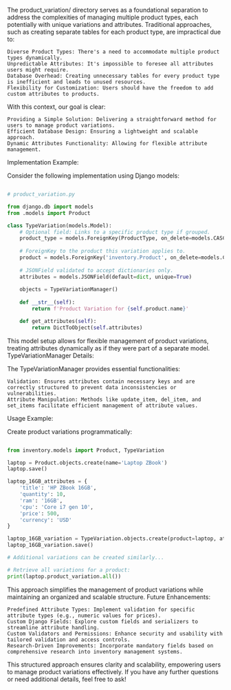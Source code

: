 The product_variation/ directory serves as a foundational separation to address the complexities of managing multiple product types, each potentially with unique variations and attributes. Traditional approaches, such as creating separate tables for each product type, are impractical due to:

    Diverse Product Types: There's a need to accommodate multiple product types dynamically.
    Unpredictable Attributes: It's impossible to foresee all attributes users might require.
    Database Overhead: Creating unnecessary tables for every product type is inefficient and leads to unused resources.
    Flexibility for Customization: Users should have the freedom to add custom attributes to products.

With this context, our goal is clear:

    Providing a Simple Solution: Delivering a straightforward method for users to manage product variations.
    Efficient Database Design: Ensuring a lightweight and scalable approach.
    Dynamic Attributes Functionality: Allowing for flexible attribute management.

Implementation Example:

Consider the following implementation using Django models:

```python

# product_variation.py

from django.db import models 
from .models import Product

class TypeVariation(models.Model):
    # Optional field: Links to a specific product type if grouped.
    product_type = models.ForeignKey(ProductType, on_delete=models.CASCADE, related_name='type_variation', blank=True, null=True)
    
    # ForeignKey to the product this variation applies to.
    product = models.ForeignKey('inventory.Product', on_delete=models.CASCADE, related_name='product_variation')
    
    # JSONField validated to accept dictionaries only.
    attributes = models.JSONField(default=dict, unique=True)
    
    objects = TypeVariationManager()
    
    def __str__(self):
        return f'Product Variation for {self.product.name}'

    def get_attributes(self):
        return DictToObject(self.attributes)

```
This model setup allows for flexible management of product variations, treating attributes dynamically as if they were part of a separate model.
TypeVariationManager Details:

The TypeVariationManager provides essential functionalities:

    Validation: Ensures attributes contain necessary keys and are correctly structured to prevent data inconsistencies or vulnerabilities.
    Attribute Manipulation: Methods like update_item, del_item, and set_items facilitate efficient management of attribute values.

Usage Example:

Create product variations programmatically:

```python

from inventory.models import Product, TypeVariation

laptop = Product.objects.create(name='Laptop ZBook')
laptop.save()

laptop_16GB_attributes = {
    'title': 'HP ZBook 16GB',
    'quantity': 10,
    'ram': '16GB',
    'cpu': 'Core i7 gen 10',
    'price': 500,
    'currency': 'USD'
}

laptop_16GB_variation = TypeVariation.objects.create(product=laptop, attributes=laptop_16GB_attributes)
laptop_16GB_variation.save()

# Additional variations can be created similarly...

# Retrieve all variations for a product:
print(laptop.product_variation.all())
```

This approach simplifies the management of product variations while maintaining an organized and scalable structure.
Future Enhancements:

    Predefined Attribute Types: Implement validation for specific attribute types (e.g., numeric values for prices).
    Custom Django Fields: Explore custom fields and serializers to streamline attribute handling.
    Custom Validators and Permissions: Enhance security and usability with tailored validation and access controls.
    Research-Driven Improvements: Incorporate mandatory fields based on comprehensive research into inventory management systems.

This structured approach ensures clarity and scalability, empowering users to manage product variations effectively. If you have any further questions or need additional details, feel free to ask!